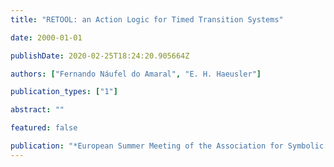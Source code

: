 ```yaml
---
title: "RETOOL: an Action Logic for Timed Transition Systems"

date: 2000-01-01

publishDate: 2020-02-25T18:24:20.905664Z

authors: ["Fernando Náufel do Amaral", "E. H. Haeusler"]

publication_types: ["1"]

abstract: ""

featured: false

publication: "*European Summer Meeting of the Association for Symbolic Logic -- Logic Colloquium*"
---
```


